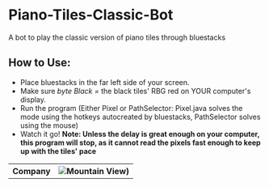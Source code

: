 # Piano-Tiles-Classic-Bot
A bot to play the classic version of piano tiles through bluestacks
## How to Use:
- Place bluestacks in the far left side of your screen. 
- Make sure <i>byte Black =</i> the black tiles' RBG red on YOUR computer's display. 
- Run the program (Either Pixel or PathSelector: Pixel.java solves the mode using the hotkeys autocreated by bluestacks, PathSelector solves using the mouse)
- Watch it go!
<b> Note: Unless the delay is great enough on your computer, this program will stop, as it cannot read the pixels fast enough to keep up with the tiles' pace<b>

<table>
  <tr>
    <th>Company</th>
    <th><img src="https://user-images.githubusercontent.com/33200183/34471524-f5780d06-ef19-11e7-9bb3-576cedc9ca7b.jpg" alt="Mountain View">)
</th>
  </tr>
</table>

